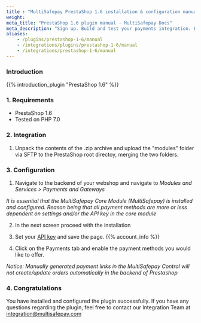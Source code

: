 ```yaml
---
title : "MultiSafepay PrestaShop 1.6 installation & configuration manual"
weight:
meta_title: "PrestaShop 1.6 plugin manual - MultiSafepay Docs"
meta_description: "Sign up. Build and test your payments integration. Explore our products and services. Use our API Reference, SDKs, and wrappers. Get support."
aliases:
    - /plugins/prestashop-1-6/manual
    - /integrations/plugins/prestashop-1-6/manual
    - /integrations/prestashop-1-6/manual
---
```


### Introduction

{{% introduction_plugin "PrestaShop 1.6" %}}

### 1. Requirements
- PrestaShop 1.6
- Tested on PHP 7.0

### 2. Integration
1. Unpack the contents of the .zip archive and upload the "modules" folder via SFTP to the PrestaShop root directoy, merging the two folders.

### 3. Configuration
1. Navigate to the backend of your webshop and navigate to _Modules and Services > Payments and Gateways_

_It is essential that the MultiSafepay Core Module (MultiSafepay) is installed and configured. Reason being that all payment methods are more or less dependent on settings and/or the API key in the core module_

2. In the next screen proceed with the installation

3. Set your [API key](/faq/general/multisafepay-glossary/#api-key) and save the page. {{% account_info %}}


4. Click on the Payments tab and enable the payment methods you would like to offer.

_Notice: Manually generated payment links in the MultiSafepay Control will not create/update orders automatically in the backend of Prestashop_

### 4. Congratulations
You have installed and configured the plugin successfully. If you have any questions regarding the plugin, feel free to contact our Integration Team at <integration@multisafepay.com>
